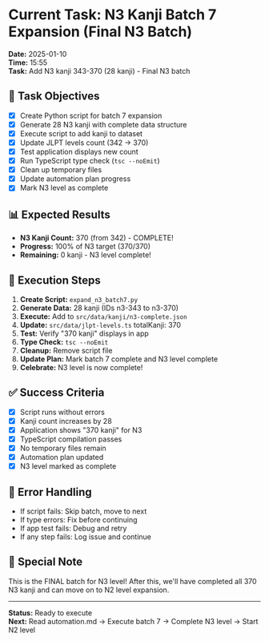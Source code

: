 # Current Task: N3 Kanji Batch 7 Expansion (Final N3 Batch)

**Date:** 2025-01-10  
**Time:** 15:55  
**Task:** Add N3 kanji 343-370 (28 kanji) - Final N3 batch

## 🎯 Task Objectives

- [x] Create Python script for batch 7 expansion
- [x] Generate 28 N3 kanji with complete data structure
- [x] Execute script to add kanji to dataset
- [x] Update JLPT levels count (342 → 370)
- [x] Test application displays new count
- [x] Run TypeScript type check (`tsc --noEmit`)
- [x] Clean up temporary files
- [x] Update automation plan progress
- [x] Mark N3 level as complete

## 📊 Expected Results

- **N3 Kanji Count:** 370 (from 342) - COMPLETE!
- **Progress:** 100% of N3 target (370/370)
- **Remaining:** 0 kanji - N3 level complete!

## 🔄 Execution Steps

1. **Create Script:** `expand_n3_batch7.py`
2. **Generate Data:** 28 kanji (IDs n3-343 to n3-370)
3. **Execute:** Add to `src/data/kanji/n3-complete.json`
4. **Update:** `src/data/jlpt-levels.ts` totalKanji: 370
5. **Test:** Verify "370 kanji" displays in app
6. **Type Check:** `tsc --noEmit`
7. **Cleanup:** Remove script file
8. **Update Plan:** Mark batch 7 complete and N3 level complete
9. **Celebrate:** N3 level is now complete!

## ✅ Success Criteria

- [x] Script runs without errors
- [x] Kanji count increases by 28
- [x] Application shows "370 kanji" for N3
- [x] TypeScript compilation passes
- [x] No temporary files remain
- [x] Automation plan updated
- [x] N3 level marked as complete

## 🚨 Error Handling

- If script fails: Skip batch, move to next
- If type errors: Fix before continuing
- If app test fails: Debug and retry
- If any step fails: Log issue and continue

## 🎉 Special Note

This is the FINAL batch for N3 level! After this, we'll have completed all 370 N3 kanji and can move on to N2 level expansion.

---

**Status:** Ready to execute  
**Next:** Read automation.md → Execute batch 7 → Complete N3 level → Start N2 level
